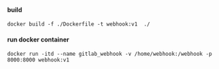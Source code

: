 #### build
```
docker build -f ./Dockerfile -t webhook:v1  ./
```
#### run docker container
```
docker run -itd --name gitlab_webhook -v /home/webhook:/webhook -p 8000:8000 webhook:v1
```
